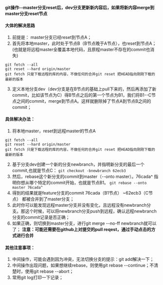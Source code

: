 #### git操作--master分支reset后，dev分支更新新内容后，如果将新内容merge到master分支reset节点

#### 大体的解决思路
1. 前提是： master分支已经reset到节点A；
2. 首先将本地master，此时处于节点B（B节点晚于A节点），也reset到节点A；(也就是将远程master全覆盖本地代码，且原程master不存在的commit也消失)
```
git fetch --all
git reset --hard origin/master
git fetch 只是下载远程的库的内容，不做任何的合并git reset 把HEAD指向刚刚下载的最新的版本
```
3. 定义本地分支dev（dev分支是在B节点的基础上pull下来的，然后再添加了新commit，比如该节点为C）得B节点之后的第一个节点为B1，我们将B1--C节点之间的commit，merge到节点A。这样就删除掉了节点A到节点B之间的commit；
#### 具体解决办法：
1. 将本地master，reset到远程master的节点A
```
git fetch --all
git reset --hard origin/master
git fetch 只是下载远程的库的内容，不做任何的合并git reset 把HEAD指向刚刚下载的最新的版本
```
2. 基于分支dev创建一个新的分支newbranch，并指明新分支的最后一个commit,也就是节点C：
`git checkout -bnewbranch 62ecb3 `
3. 然后，rebase这个新分支的commit到master（--onto master）。76cada^ 指明你想从哪个特定的commit开始，也就是节点B1。
`git rebase --onto master 76cada^ `
4. 得到的结果就是feature分支的commit 76cada（B1节点） ~62ecb3（C节点） 都被合并到了master分支；
5. 此时你可以能发现远程master分支并没有变化，且远程没有newbranch分支。那这个时候，可以将newbranch分支push到远程，确认远程newbranch分支的commit记录是否正确；
6. 如果正确，则切换到master分支，进行git merge --no-ff newbranch就可以了；
**注意：可能还需要在github上对提交的pull reqest，通过手动点击的方式进行合并**

#### 其他注意事项：
1. 中间操作，可能会遇到因为冲突，无法切换分支的提示：git add解决一下；
2. 中间操作出现问题，如果想继续rebase，则使用git rebase --continue；不清楚时，使用git rebase --abort；
3. 常用git log打印一下记录；


